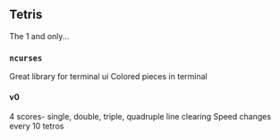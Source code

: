 ## Tetris
The 1 and only...

### `ncurses`
Great library for terminal ui
Colored pieces in terminal

#### v0 
4 scores- single, double, triple, quadruple line clearing
Speed changes every 10 tetros